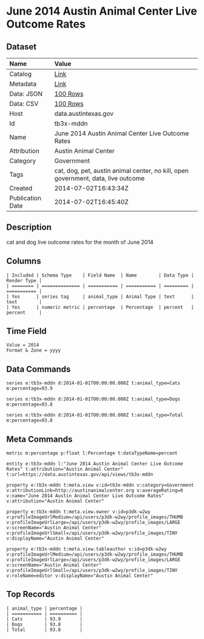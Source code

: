 # June 2014 Austin Animal Center Live Outcome Rates

## Dataset

| Name | Value |
| :--- | :---- |
| Catalog | [Link](https://catalog.data.gov/dataset/june-2014-austin-animal-center-live-outcome-rates) |
| Metadata | [Link](https://data.austintexas.gov/api/views/tb3x-mddn) |
| Data: JSON | [100 Rows](https://data.austintexas.gov/api/views/tb3x-mddn/rows.json?max_rows=100) |
| Data: CSV | [100 Rows](https://data.austintexas.gov/api/views/tb3x-mddn/rows.csv?max_rows=100) |
| Host | data.austintexas.gov |
| Id | tb3x-mddn |
| Name | June 2014 Austin Animal Center Live Outcome Rates |
| Attribution | Austin Animal Center |
| Category | Government |
| Tags | cat, dog, pet, austin animal center, no kill, open government, data, live outcome |
| Created | 2014-07-02T16:43:34Z |
| Publication Date | 2014-07-02T16:45:40Z |

## Description

cat and dog live outcome rates for the month of June 2014

## Columns

```ls
| Included | Schema Type    | Field Name  | Name        | Data Type | Render Type |
| ======== | ============== | =========== | =========== | ========= | =========== |
| Yes      | series tag     | animal_type | Animal Type | text      | text        |
| Yes      | numeric metric | percentage  | Percentage  | percent   | percent     |
```

## Time Field

```ls
Value = 2014
Format & Zone = yyyy
```

## Data Commands

```ls
series e:tb3x-mddn d:2014-01-01T00:00:00.000Z t:animal_type=Cats m:percentage=93.9

series e:tb3x-mddn d:2014-01-01T00:00:00.000Z t:animal_type=Dogs m:percentage=93.8

series e:tb3x-mddn d:2014-01-01T00:00:00.000Z t:animal_type=Total m:percentage=93.8
```

## Meta Commands

```ls
metric m:percentage p:float l:Percentage t:dataTypeName=percent

entity e:tb3x-mddn l:"June 2014 Austin Animal Center Live Outcome Rates" t:attribution="Austin Animal Center" t:url=https://data.austintexas.gov/api/views/tb3x-mddn

property e:tb3x-mddn t:meta.view v:id=tb3x-mddn v:category=Government v:attributionLink=http://austinanimalcenter.org v:averageRating=0 v:name="June 2014 Austin Animal Center Live Outcome Rates" v:attribution="Austin Animal Center"

property e:tb3x-mddn t:meta.view.owner v:id=p3dk-w2wy v:profileImageUrlMedium=/api/users/p3dk-w2wy/profile_images/THUMB v:profileImageUrlLarge=/api/users/p3dk-w2wy/profile_images/LARGE v:screenName="Austin Animal Center" v:profileImageUrlSmall=/api/users/p3dk-w2wy/profile_images/TINY v:displayName="Austin Animal Center"

property e:tb3x-mddn t:meta.view.tableauthor v:id=p3dk-w2wy v:profileImageUrlMedium=/api/users/p3dk-w2wy/profile_images/THUMB v:profileImageUrlLarge=/api/users/p3dk-w2wy/profile_images/LARGE v:screenName="Austin Animal Center" v:profileImageUrlSmall=/api/users/p3dk-w2wy/profile_images/TINY v:roleName=editor v:displayName="Austin Animal Center"
```

## Top Records

```ls
| animal_type | percentage | 
| =========== | ========== | 
| Cats        | 93.9       | 
| Dogs        | 93.8       | 
| Total       | 93.8       | 
```